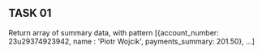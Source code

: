 ## TASK 01
Return array of summary data, with pattern
[{account_number: 23u29374923942, name : 'Piotr Wojcik', payments_summary: 201.50}, ...]


